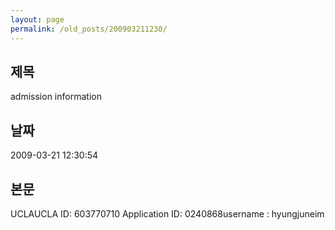 ```yaml
---
layout: page
permalink: /old_posts/200903211230/
---
```


## 제목
admission information

## 날짜
2009-03-21 12:30:54

## 본문
UCLAUCLA ID: 603770710 Application ID: 0240868username : hyungjuneim